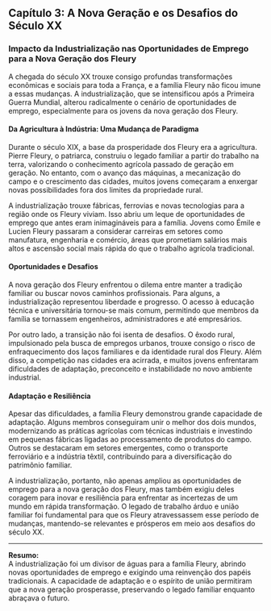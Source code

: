 
## Capítulo 3: A Nova Geração e os Desafios do Século XX

### Impacto da Industrialização nas Oportunidades de Emprego para a Nova Geração dos Fleury

A chegada do século XX trouxe consigo profundas transformações econômicas e sociais para toda a França, e a família Fleury não ficou imune a essas mudanças. A industrialização, que se intensificou após a Primeira Guerra Mundial, alterou radicalmente o cenário de oportunidades de emprego, especialmente para os jovens da nova geração dos Fleury.

#### Da Agricultura à Indústria: Uma Mudança de Paradigma

Durante o século XIX, a base da prosperidade dos Fleury era a agricultura. Pierre Fleury, o patriarca, construiu o legado familiar a partir do trabalho na terra, valorizando o conhecimento agrícola passado de geração em geração. No entanto, com o avanço das máquinas, a mecanização do campo e o crescimento das cidades, muitos jovens começaram a enxergar novas possibilidades fora dos limites da propriedade rural.

A industrialização trouxe fábricas, ferrovias e novas tecnologias para a região onde os Fleury viviam. Isso abriu um leque de oportunidades de emprego que antes eram inimagináveis para a família. Jovens como Émile e Lucien Fleury passaram a considerar carreiras em setores como manufatura, engenharia e comércio, áreas que prometiam salários mais altos e ascensão social mais rápida do que o trabalho agrícola tradicional.

#### Oportunidades e Desafios

A nova geração dos Fleury enfrentou o dilema entre manter a tradição familiar ou buscar novos caminhos profissionais. Para alguns, a industrialização representou liberdade e progresso. O acesso à educação técnica e universitária tornou-se mais comum, permitindo que membros da família se tornassem engenheiros, administradores e até empresários.

Por outro lado, a transição não foi isenta de desafios. O êxodo rural, impulsionado pela busca de empregos urbanos, trouxe consigo o risco de enfraquecimento dos laços familiares e da identidade rural dos Fleury. Além disso, a competição nas cidades era acirrada, e muitos jovens enfrentaram dificuldades de adaptação, preconceito e instabilidade no novo ambiente industrial.

#### Adaptação e Resiliência

Apesar das dificuldades, a família Fleury demonstrou grande capacidade de adaptação. Alguns membros conseguiram unir o melhor dos dois mundos, modernizando as práticas agrícolas com técnicas industriais e investindo em pequenas fábricas ligadas ao processamento de produtos do campo. Outros se destacaram em setores emergentes, como o transporte ferroviário e a indústria têxtil, contribuindo para a diversificação do patrimônio familiar.

A industrialização, portanto, não apenas ampliou as oportunidades de emprego para a nova geração dos Fleury, mas também exigiu deles coragem para inovar e resiliência para enfrentar as incertezas de um mundo em rápida transformação. O legado de trabalho árduo e união familiar foi fundamental para que os Fleury atravessassem esse período de mudanças, mantendo-se relevantes e prósperos em meio aos desafios do século XX.

---

**Resumo:**  
A industrialização foi um divisor de águas para a família Fleury, abrindo novas oportunidades de emprego e exigindo uma reinvenção dos papéis tradicionais. A capacidade de adaptação e o espírito de união permitiram que a nova geração prosperasse, preservando o legado familiar enquanto abraçava o futuro.
```
